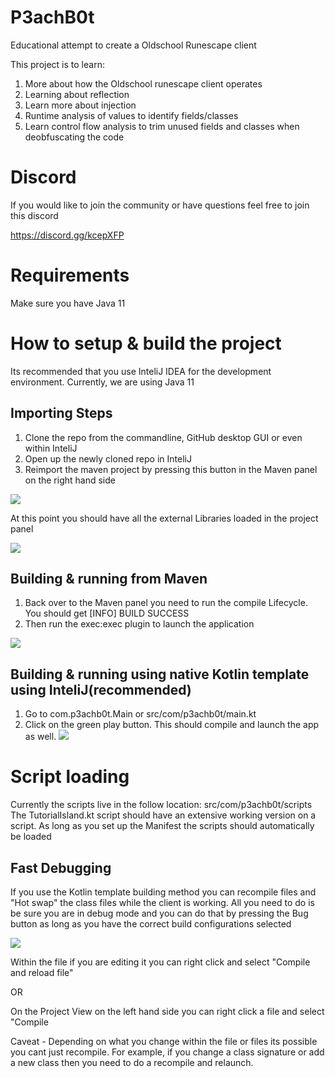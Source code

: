 # P3achB0t
Educational attempt to create a Oldschool Runescape client

This project is to learn:
1. More about how the Oldschool runescape client operates
1. Learning about reflection
1. Learn more about injection
1. Runtime analysis of values to identify fields/classes
1. Learn control flow analysis to trim unused fields and classes when deobfuscating the code

# Discord
If you would like to join the community or have questions feel free to join this discord

https://discord.gg/kcepXFP

# Requirements
Make sure you have Java 11

# How to setup & build the project
Its recommended that you use InteliJ IDEA for the development environment. Currently, we are using Java 11

## Importing Steps
1. Clone the repo from the commandline, GitHub desktop GUI or even within InteliJ
1. Open up the newly cloned repo in InteliJ 
1. Reimport the maven project by pressing this button in the Maven panel on the right hand side

![](https://puu.sh/F4xnF/248d222f94.png)

At this point you should have all the external Libraries loaded in the project panel  

![](https://puu.sh/F4xpn/64afd8d5b4.png)

## Building & running from Maven
1. Back over to the Maven panel you need to run the compile Lifecycle. You should get [INFO] BUILD SUCCESS
1. Then run the exec:exec plugin to launch the application 

![](https://puu.sh/F4xrN/a21f379a25.png)

## Building & running using native Kotlin template using InteliJ(recommended) 
1. Go to com.p3achb0t.Main or src/com/p3achb0t/main.kt
2. Click on the green play button. This should compile and launch the app as well.
![](https://puu.sh/F4xzk/5b89375591.png)

# Script loading
Currently the scripts live in the follow location: src/com/p3achb0t/scripts
The TutorialIsland.kt script should have an extensive working version on a script. 
As long as you set up the Manifest the scripts should automatically be loaded


## Fast Debugging
If you use the Kotlin template building method you can recompile files and "Hot swap" the class files while the client is working. All you need to do is be sure you are in debug mode and you can do that by pressing the Bug button as long as you have the correct build configurations selected

![](https://puu.sh/F4xJv/c2b19642e8.png)

Within the file if you are editing it you can right click and select "Compile and reload file"

OR

On the Project View on the left hand side you can right click a file and select "Compile

Caveat - Depending on what you change within the file or files its possible you cant just recompile. For example, if you change a class signature or add a new class then you need to do a recompile and relaunch.
